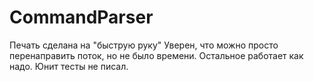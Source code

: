 # CommandParser
Печать сделана на "быструю руку"
Уверен, что можно просто перенаправить поток, но не было времени.
Остальное работает как надо. Юнит тесты не писал.
